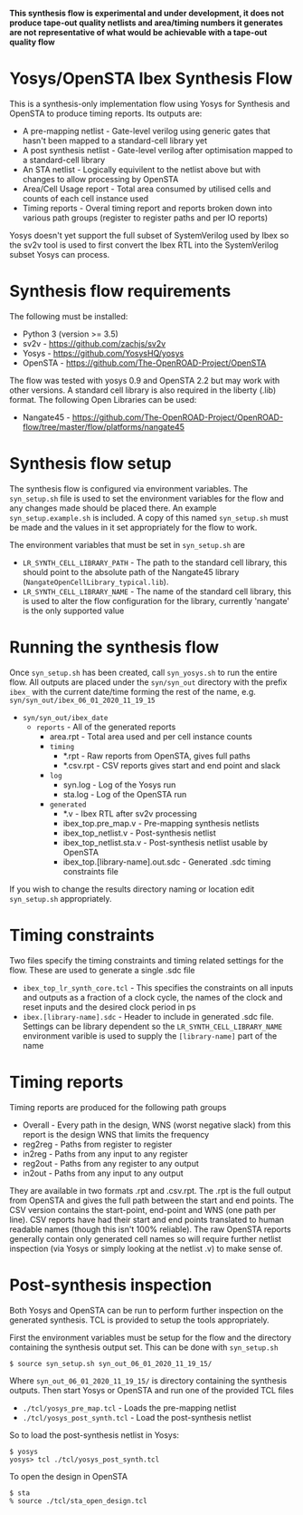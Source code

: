 **This synthesis flow is experimental and under development, it does not produce
tape-out quality netlists and area/timing numbers it generates are not
representative of what would be achievable with a tape-out quality flow**

# Yosys/OpenSTA Ibex Synthesis Flow

This is a synthesis-only implementation flow using Yosys for Synthesis and
OpenSTA to produce timing reports. Its outputs are:

* A pre-mapping netlist - Gate-level verilog using generic gates that hasn't
  been mapped to a standard-cell library yet
* A post synthesis netlist - Gate-level verilog after optimisation mapped to a
  standard-cell library
* An STA netlist - Logically equivilent to the netlist above but with changes to
  allow processing by OpenSTA
* Area/Cell Usage report - Total area consumed by utilised cells and counts of
  each cell instance used
* Timing reports - Overal timing report and reports broken down into various
  path groups (register to register paths and per IO reports)

Yosys doesn't yet support the full subset of SystemVerilog used by Ibex so the
sv2v tool is used to first convert the Ibex RTL into the SystemVerilog subset
Yosys can process.

# Synthesis flow requirements

The following must be installed:

* Python 3 (version >= 3.5)
* sv2v - https://github.com/zachjs/sv2v
* Yosys - https://github.com/YosysHQ/yosys
* OpenSTA - https://github.com/The-OpenROAD-Project/OpenSTA

The flow was tested with yosys 0.9 and OpenSTA 2.2 but may work with other
versions.  A standard cell library is also required in the liberty (.lib)
format. The following Open Libraries can be used:

* Nangate45 - https://github.com/The-OpenROAD-Project/OpenROAD-flow/tree/master/flow/platforms/nangate45

# Synthesis flow setup

The synthesis flow is configured via environment variables. The `syn_setup.sh`
file is used to set the environment variables for the flow and any changes made
should be placed there.  An example `syn_setup.example.sh` is included. A copy
of this named `syn_setup.sh` must be made and the values in it set appropriately
for the flow to work.

The environment variables that must be set in `syn_setup.sh` are

* `LR_SYNTH_CELL_LIBRARY_PATH` - The path to the standard cell library, this
  should point to the absolute path of the Nangate45 library
  (`NangateOpenCellLibrary_typical.lib`).
* `LR_SYNTH_CELL_LIBRARY_NAME` - The name of the standard cell library, this is
  used to alter the flow configuration for the library, currently 'nangate' is
  the only supported value

# Running the synthesis flow

Once `syn_setup.sh` has been created, call `syn_yosys.sh` to run the entire
flow. All outputs are placed under the `syn/syn_out` directory with the prefix
`ibex_` with the current date/time forming the rest of the name, e.g.
`syn/syn_out/ibex_06_01_2020_11_19_15`

- `syn/syn_out/ibex_date`
  - `reports` - All of the generated reports
    - area.rpt - Total area used and per cell instance counts
    - `timing`
      - *.rpt - Raw reports from OpenSTA, gives full paths
      - *.csv.rpt - CSV reports gives start and end point and slack
    - `log`
      - syn.log - Log of the Yosys run
      - sta.log - Log of the OpenSTA run
    - `generated`
      - *.v - Ibex RTL after sv2v processing
      - ibex_top.pre_map.v - Pre-mapping synthesis netlists
      - ibex_top_netlist.v - Post-synthesis netlist
      - ibex_top_netlist.sta.v - Post-synthesis netlist usable by OpenSTA
      - ibex_top.[library-name].out.sdc - Generated .sdc timing constraints
        file

If you wish to change the results directory naming or location edit
`syn_setup.sh` appropriately.

# Timing constraints

Two files specify the timing constraints and timing related settings for the
flow. These are used to generate a single .sdc file

* `ibex_top_lr_synth_core.tcl` - This specifies the constraints on all inputs
  and outputs as a fraction of a clock cycle, the names of the clock and reset
  inputs and the desired clock period in ps
* `ibex.[library-name].sdc` - Header to include in generated .sdc file. Settings
  can be library dependent so the `LR_SYNTH_CELL_LIBRARY_NAME` environment
  varible is used to supply the `[library-name]` part of the name

# Timing reports

Timing reports are produced for the following path groups
* Overall - Every path in the design, WNS (worst negative slack) from this report is the design WNS
  that limits the frequency
* reg2reg - Paths from register to register
* in2reg - Paths from any input to any register
* reg2out - Paths from any register to any output
* in2out - Paths from any input to any output

They are available in two formats .rpt and .csv.rpt. The .rpt is the full output
from OpenSTA and gives the full path between the start and end points. The CSV
version contains the start-point, end-point and WNS (one path per line). CSV
reports have had their start and end points translated to human readable names
(though this isn't 100% reliable). The raw OpenSTA reports generally contain
only generated cell names so will require further netlist inspection (via Yosys
or simply looking at the netlist .v) to make sense of.

# Post-synthesis inspection

Both Yosys and OpenSTA can be run to perform further inspection on the generated
synthesis. TCL is provided to setup the tools appropriately.

First the environment variables must be setup for the flow and the directory
containing the synthesis output set. This can be done with `syn_setup.sh`

```
$ source syn_setup.sh syn_out_06_01_2020_11_19_15/
```

Where `syn_out_06_01_2020_11_19_15/` is directory containing the synthesis
outputs. Then start Yosys or OpenSTA and run one of the provided TCL files

* `./tcl/yosys_pre_map.tcl` - Loads the pre-mapping netlist
* `./tcl/yosys_post_synth.tcl` - Load the post-synthesis netlist

So to load the post-synthesis netlist in Yosys:

```
$ yosys
yosys> tcl ./tcl/yosys_post_synth.tcl
```

To open the design in OpenSTA

```
$ sta
% source ./tcl/sta_open_design.tcl
```

